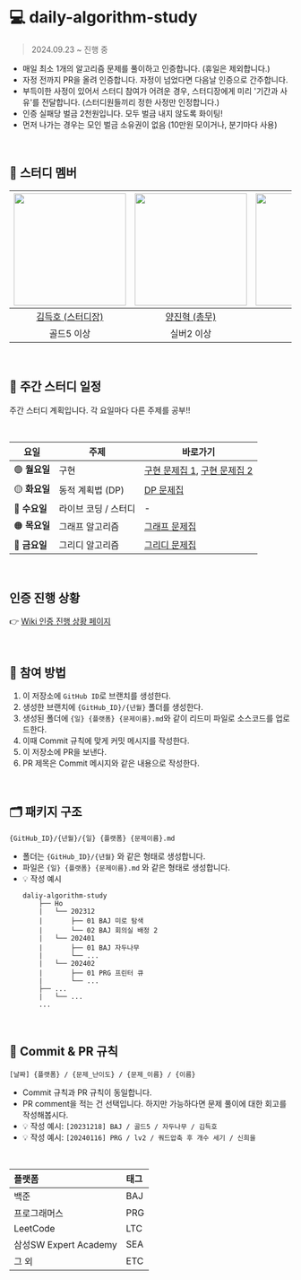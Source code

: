 # 💻 daily-algorithm-study

> 2024.09.23 ~ 진행 중

- 매일 최소 1개의 알고리즘 문제를 풀이하고 인증합니다. (휴일은 제외합니다.)
- 자정 전까지 PR을 올려 인증합니다. 자정이 넘었다면 다음날 인증으로 간주합니다.
- 부득이한 사정이 있어서 스터디 참여가 어려운 경우, 스터디장에게 미리 '기간과 사유'를 전달합니다. (스터디원들끼리 정한 사정만 인정합니다.)
- 인증 실패당 벌금 2천원입니다. 모두 벌금 내지 않도록 화이팅!
- 먼저 나가는 경우는 모인 벌금 소유권이 없음 (10만원 모이거나, 분기마다 사용)

<br>

## 👥 스터디 멤버

| <img src="https://avatars.githubusercontent.com/u/100784510?v=4" width="200"> | <img src ="https://avatars.githubusercontent.com/u/101380919?v=4" width="200"> | <img src ="https://avatars.githubusercontent.com/u/83682424?v=4" width="200"> | <img src ="https://avatars.githubusercontent.com/u/76093968?v=4" width="200"> | <img src ="https://avatars.githubusercontent.com/u/97165077?v=4" width="200"> | <img src ="https://github.com/user-attachments/assets/2a94c36b-0419-44a4-9166-b2d3a79cb1c4" width="200"> |
| :---------------------------------------------------------------------------: | :----------------------------------------------------------------------------: | :---------------------------------------------------------------------------: | :---------------------------------------------------------------------------: | :---------------------------------------------------------------------------: | :------------------------------------------------------------------------------------------------------: |
|               [김득호 (스터디장)](https://github.com/subsub97)                |                [양진혁 (총무)](https://github.com/YangJinHyeok)                |                    [신희을](https://github.com/ShinHeeEul)                    |                      [김민중](https://github.com/kmj-99)                      |                      [이재인](https://github.com/JaeIn1)                      |                                 [강경민](https://github.com/YaRkyungmin)                                 |
|                               골드5 이상                                      |                                 실버2 이상                                      |                               골드5 이상                                      |                               골드5 이상                                      |                               실버1 이상                                      |                                         골드5 이상                                       |


<br>

## 📅 주간 스터디 일정

주간 스터디 계획입니다. 각 요일마다 다른 주제를 공부!!

<br>

| **요일**      | **주제**             | **바로가기**                                                                                                                                                                        |
| ------------- | -------------------- | ----------------------------------------------------------------------------------------------------------------------------------------------------------------------------------- |
| 🟢 **월요일** | 구현                 | [구현 문제집 1](https://www.acmicpc.net/workbook/view/1152), [구현 문제집 2](https://www.acmicpc.net/workbook/view/2771)                                                            |
| 🟡 **화요일** | 동적 계획법 (DP)     | [DP 문제집](https://www.acmicpc.net/workbook/view/2163)                                                                                                                             |
| 🔵 **수요일** | 라이브 코딩 / 스터디 | -                                                                                                                                                                                   |
| 🟠 **목요일** | 그래프 알고리즘      | [그래프 문제집](https://school.programmers.co.kr/learn/challenges?order=recent&partIds=58464%2C37527%2C31236%2C25448%2C21366%2C20069%2C17214%2C12286%2C22586%2C18498%2C9317&page=1) |
| 🔴 **금요일** | 그리디 알고리즘      | [그리디 문제집](https://www.acmicpc.net/workbook/view/3978)                                                                                                                         |

<br>

## 인증 진행 상황

👉 [Wiki 인증 진행 상황 페이지](https://github.com/babplus-algorithm-study/daily-algorithm/wiki/%EC%9D%B8%EC%A6%9D-%EC%A7%84%ED%96%89-%EC%83%81%ED%99%A9)

<br>

## 💚 참여 방법

1. 이 저장소에 `GitHub ID`로 브랜치를 생성한다.
2. 생성한 브랜치에 `{GitHub_ID}/{년월}` 폴더를 생성한다.
3. 생성된 폴더에 `{일} {플랫폼} {문제이름}.md`와 같이 리드미 파일로 소스코드를 업로드한다.
4. 이때 Commit 규칙에 맞게 커밋 메시지를 작성한다.
5. 이 저장소에 PR을 보낸다.
6. PR 제목은 Commit 메시지와 같은 내용으로 작성한다.

<br>

## 🗂️ 패키지 구조

```
{GitHub_ID}/{년월}/{일} {플랫폼} {문제이름}.md
```

- 폴더는 `{GitHub_ID}/{년월}` 와 같은 형태로 생성합니다.
- 파일은 `{일} {플랫폼} {문제이름}.md` 와 같은 형태로 생성합니다.
- 💡 작성 예시
  ```
  daliy-algorithm-study
      ├── Ho
      |   └── 202312
      |       ├── 01 BAJ 미로 탐색
      |       └── 02 BAJ 회의실 배정 2
      |   └── 202401
      |       ├── 01 BAJ 자두나무
      |       └── ...
      |   └── 202402
      |       ├── 01 PRG 프린터 큐
      |       └── ...
      ├── ...
      |   └── ...
      ...
  ```

<br>

## 📍 Commit & PR 규칙

```
[날짜] {플랫폼} / {문제_난이도} / {문제_이름} / {이름}
```

- Commit 규칙과 PR 규칙이 동일합니다.
- PR comment을 적는 건 선택입니다. 하지만 가능하다면 문제 풀이에 대한 회고를 작성해봅시다.
- 💡 작성 예시: `[20231218] BAJ / 골드5 / 자두나무 / 김득호`
- 💡 작성 예시: `[20240116] PRG / lv2 / 쿼드압축 후 개수 세기 / 신희을`

<br>

| 플랫폼                | 태그 |
| :-------------------- | :--- |
| 백준                  | BAJ  |
| 프로그래머스          | PRG  |
| LeetCode              | LTC  |
| 삼성SW Expert Academy | SEA  |
| 그 외                 | ETC  |

<br>

